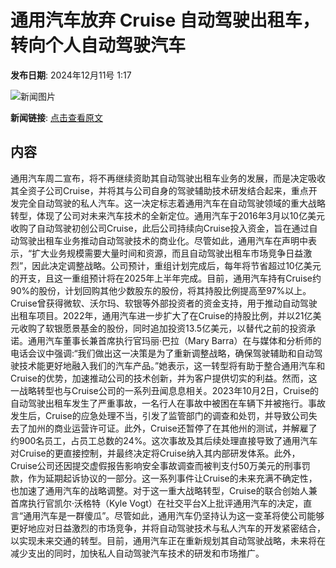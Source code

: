 # 通用汽车放弃 Cruise 自动驾驶出租车，转向个人自动驾驶汽车

**发布日期**: 2024年12月11号 1:17

![新闻图片](https://pic.chinaz.com/picmap/thumb/201811151633432461_85.jpg)

**新闻链接**: [点击查看原文](https://www.aibase.com/zh/news/13844)

## 内容

通用汽车周二宣布，将不再继续资助其自动驾驶出租车业务的发展，而是决定吸收其全资子公司Cruise，并将其与公司自身的驾驶辅助技术研发结合起来，重点开发完全自动驾驶的私人汽车。这一决定标志着通用汽车在自动驾驶领域的重大战略转型，体现了公司对未来汽车技术的全新定位。通用汽车于2016年3月以10亿美元收购了自动驾驶初创公司Cruise，此后公司持续向Cruise投入资金，旨在通过自动驾驶出租车业务推动自动驾驶技术的商业化。尽管如此，通用汽车在声明中表示，“扩大业务规模需要大量时间和资源，而且自动驾驶出租车市场竞争日益激烈”，因此决定调整战略。公司预计，重组计划完成后，每年将节省超过10亿美元的开支，且这一重组预计将在2025年上半年完成。目前，通用汽车持有Cruise约90%的股份，计划回购其他少数股东的股份，将其持股比例提高至97%以上。Cruise曾获得微软、沃尔玛、软银等外部投资者的资金支持，用于推动自动驾驶出租车项目。2022年，通用汽车进一步扩大了在Cruise的持股比例，并以21亿美元收购了软银愿景基金的股份，同时追加投资13.5亿美元，以替代之前的投资承诺。通用汽车董事长兼首席执行官玛丽·巴拉（Mary Barra）在与媒体和分析师的电话会议中强调:“我们做出这一决策是为了重新调整战略，确保驾驶辅助和自动驾驶技术能更好地融入我们的汽车产品。”她表示，这一转型将有助于整合通用汽车和Cruise的优势，加速推动公司的技术创新，并为客户提供切实的利益。然而，这一战略转型也与Cruise公司的一系列丑闻息息相关。2023年10月2日，Cruise的自动驾驶出租车发生了严重事故，一名行人在事故中被困在车辆下并被拖行。事故发生后，Cruise的应急处理不当，引发了监管部门的调查和处罚，并导致公司失去了加州的商业运营许可证。此外，Cruise还暂停了在其他州的测试，并解雇了约900名员工，占员工总数的24%。这次事故及其后续处理直接导致了通用汽车对Cruise的更直接控制，并最终决定将Cruise纳入其内部研发体系。此外，Cruise公司还因提交虚假报告影响安全事故调查而被判支付50万美元的刑事罚款，作为延期起诉协议的一部分。这一系列事件让Cruise的未来充满不确定性，也加速了通用汽车的战略调整。对于这一重大战略转型，Cruise的联合创始人兼首席执行官凯尔·沃格特（Kyle Vogt）在社交平台X上批评通用汽车的决定，直言“通用汽车是一群傻瓜”。尽管如此，通用汽车仍坚持认为这一变革将使公司能够更好地应对日益激烈的市场竞争，并将自动驾驶技术与私人汽车的开发紧密结合，以实现未来交通的转型。目前，通用汽车正在重新规划其自动驾驶战略，未来将在减少支出的同时，加快私人自动驾驶汽车技术的研发和市场推广。
